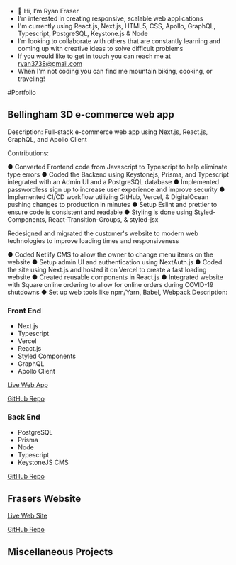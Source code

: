 - 👋 Hi, I’m Ryan Fraser
- I’m interested in creating responsive, scalable web applications
- I'm currently using React.js, Next.js, HTML5, CSS, Apollo, GraphQL, Typescript, PostgreSQL, Keystone.js & Node
- I’m looking to collaborate with others that are constantly learning and coming up with creative ideas to solve difficult problems
- If you would like to get in touch you can reach me at ryan3738@gmail.com
- When I'm not coding you can find me mountain biking, cooking, or traveling!

#Portfolio

## Bellingham 3D e-commerce web app

Description:
Full-stack e-commerce web app using Next.js, React.js, GraphQL, and Apollo Client

Contributions:

●  Converted Frontend code from Javascript to Typescript to help eliminate type errors
●  Coded the Backend using Keystonejs, Prisma, and Typescript integrated with an Admin UI and a PostgreSQL database
●  Implemented passwordless sign up to increase user experience and improve security
●  Implemented CI/CD workflow utilizing GitHub, Vercel, & DigitalOcean pushing changes to production in minutes
●  Setup Eslint and prettier to ensure code is consistent and readable
●  Styling is done using Styled-Components, React-Transition-Groups, & styled-jsx

Redesigned and migrated the customer's website to modern web technologies to improve loading times and responsiveness

●  Coded Netlify CMS to allow the owner to change menu items on the website
●  Setup admin UI and authentication using NextAuth.js
●  Coded the site using Next.js and hosted it on Vercel to create a fast loading website
●  Created reusable components in React.js
● Integrated website with Square online ordering to allow for online orders during COVID-19 shutdowns
●  Set up web tools like npm/Yarn, Babel, Webpack
Description:

### Front End
- Next.js
- Typescript
- Vercel
- React.js
- Styled Components
- GraphQL
- Apollo Client

[Live Web App](https://bellingham3d.com/)

[GitHub Repo](https://github.com/ryan3738/bellingham3d-frontend)

### Back End

- PostgreSQL
- Prisma
- Node
- Typescript
- KeystoneJS CMS

[GitHub Repo](https://github.com/ryan3738/bellingham3d-backend)

## Frasers Website

[Live Web Site](https://frasersgh.com/)

[GitHub Repo](https://github.com/ryan3738/frasers-nextjs-site)

## Miscellaneous Projects





<!---
ryan3738/ryan3738 is a ✨ special ✨ repository because its `README.md` (this file) appears on your GitHub profile.
You can click the Preview link to take a look at your changes.
--->
